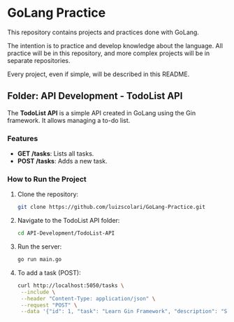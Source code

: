 # GoLang Practice

This repository contains projects and practices done with GoLang.

The intention is to practice and develop knowledge about the language. All practice will be in this repository, and more complex projects will be in separate repositories.

Every project, even if simple, will be described in this README.

## Folder: API Development - TodoList API

The **TodoList API** is a simple API created in GoLang using the Gin framework. It allows managing a to-do list.

### Features

- **GET /tasks**: Lists all tasks.
- **POST /tasks**: Adds a new task.

### How to Run the Project

1. Clone the repository:

   ```bash
   git clone https://github.com/luizscolari/GoLang-Practice.git

2. Navigate to the TodoList API folder:
    ```bash
    cd API-Development/TodoList-API
    ```
3. Run the server:
    ```bash
    go run main.go
    ```
4. To add a task (POST):
   ```bash
   curl http://localhost:5050/tasks \
    --include \
    --header "Content-Type: application/json" \
    --request "POST" \
    --data '{"id": 1, "task": "Learn Gin Framework", "description": "Study the Gin web framework", "completed": false}'
   ```
